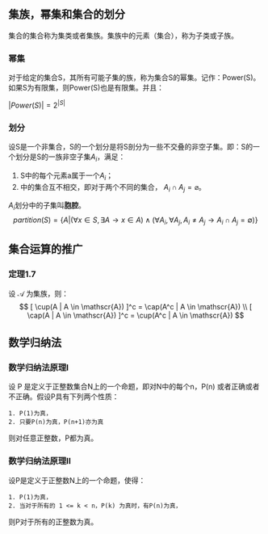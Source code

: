 ## 集族，幂集和集合的划分

集合的集合称为集类或者集族。集族中的元素（集合），称为子类或子族。

### 幂集

对于给定的集合S，其所有可能子集的族，称为集合S的幂集。记作：Power(S)。如果S为有限集，则Power(S)也是有限集。并且：

$|Power(S)| = 2 ^ {|S|}​$

### 划分

设S是一个非集合，S的一个划分是将S剖分为一些不交叠的非空子集。即：S的一个划分是S的一族非空子集${A_i}$，满足：

1. S中的每个元素a属于一个$A_i$；
2. 中的集合互不相交，即对于两个不同的集合， $A_i ∩ A_j = \varnothing$。

${A_i}​$划分中的子集叫**胞腔**。
$$
partition(S) = \{ A | (\forall x \in S, \exists A \to x \in A) \land (\forall A_i, \forall A_j, A_i \neq A_j \to A_i \cap A_j = \emptyset)\}
$$

## 集合运算的推广

### 定理1.7

设 $\mathscr{A}​$ 为集族，则：
$$
[ \cup(A | A \in \mathscr{A}) ]^c = \cap(A^c | A \in \mathscr{A}) \\
[ \cap(A | A \in \mathscr{A}) ]^c = \cup(A^c | A \in \mathscr{A})
$$

## 数学归纳法

### 数学归纳法原理I

设 P 是定义于正整数集合N上的一个命题，即对N中的每个n，P(n) 或者正确或者不正确。假设P具有下列两个性质：

    1. P(1)为真，
    2. 只要P(n)为真，P(n+1)亦为真

则对任意正整数，P都为真。

### 数学归纳法原理II

设P是定义于正整数N上的一个命题，使得：

    1. P(1)为真，
    2. 当对于所有的 1 <= k < n，P(k) 为真时，有P(n)为真，

则P对于所有的正整数为真。
